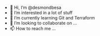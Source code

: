 - 👋 Hi, I’m @desmondbesa
- 👀 I’m interested in a lot of stuff
- 🌱 I’m currently learning Git and Terraform
- 💞️ I’m looking to collaborate on ...
- 📫 How to reach me ...

<!---
desmondbesa/desmondbesa is a ✨ special ✨ repository because its `README.md` (this file) appears on your GitHub profile.
You can click the Preview link to take a look at your changes.
--->
